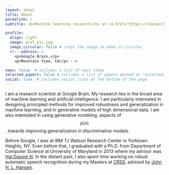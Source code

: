 ```yaml
---
layout: about
title: About
permalink: /
subtitle: <b>Machine learning research</b> at <a href="https://research.google/teams/brain/">Google Brain</a> <span>&#124;</span> Past<span>&#58;</span> <a href="https://research.ibm.com/labs/watson/">IBM TJ Watson Research Center</a> <span>&#47;</span> <a href="https://ml.umd.edu/">UMD</a>

profile:
  align: right
  image: prof_pic.jpg
  image_circular: false # crops the image to make it circular
  <!---address: >
    <p>Google Brain,</p>
    <p>Mountain View, CA</p> -->

news: false  # includes a list of news items
selected_papers: false # includes a list of papers marked as "selected={true}"
social: true  # includes social icons at the bottom of the page
---
```


I am a research scientist at Google Brain. My research lies in the broad area of machine learning and artificial intelligence. I am particularly interested in designing principled methods for improved robustness and generalization in machine learning, and in generative models of high dimensional data. I am also interested in using generative modeling, aspects of $$p(x)$$, towards improving generalization in discriminative models. 

Before Google, I was at IBM TJ Watson Research Center in Yorktown Heights, NY. Even before that, I graduated with a Ph.D. from Department of Computer Science at University of Maryland in 2013 where my advisor was [Hal Daumé III](http://www.umiacs.umd.edu/~hal). In the distant past, I also spent time working on robust automatic speech recognition during my Masters at [CRSS](http://crss.utdallas.edu), advised by [John H. L. Hansen](http://www.utdallas.edu/~john.hansen).

